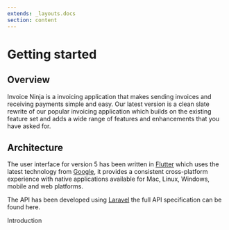```yaml
---
extends: _layouts.docs 
section: content
---
```


# Getting started

## Overview

Invoice Ninja is a invoicing application that makes sending invoices and receiving payments simple and easy. Our latest
version is a clean slate rewrite of our popular invoicing application which builds on the existing feature set and adds
a wide range of features and enhancements that you have asked for.

## Architecture

The user interface for version 5 has been written in [Flutter](https://flutter.dev) which uses the latest technology
from [Google](https://google.com), it provides a consistent cross-platform experience with native applications available
for Mac, Linux, Windows, mobile and web platforms.

The API has been developed using [Laravel](https://laravel.com) the full API specification can be found here.

<x-next url=/docs/introduction>Introduction</x-next>
